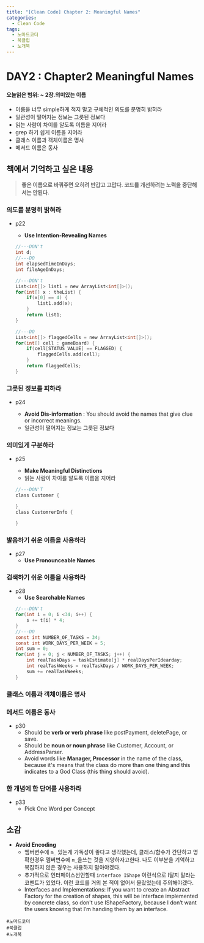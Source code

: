 ```yaml
---
title: "[Clean Code] Chapter 2: Meaningful Names"
categories:
  - Clean Code
tags:
  - 노마드코더
  - 북클럽
  - 노개북 
---
```


# DAY2 : Chapter2 Meaningful Names
#### 오늘읽은 범위: ~ 2장.의미있는 이름

- 이름을 너무 simple하게 적지 말고 구체적인 의도를 분명히 밝혀라
- 일관성이 떨어지는 정보는 그릇된 정보다
- 읽는 사람이 차이를 알도록 이름을 지어라
- grep 하기 쉽게 이름을 지어라
- 클래스 이름과 객체이름은 명사
- 메서드 이름은 동사

## 책에서 기억하고 싶은 내용
> **좋은 이름으로 바꿔주면 오히려 반갑고 고맙다. 코드를 개선하려는 노력을 중단해서는 안된다.**  


### 의도를 분명히 밝혀라
- p22
    - **Use Intention-Revealing Names**

    ```c
    //---DON't
    int d; 
    //---DO
    int elapsedTimeInDays;
    int fileAgeInDays;
    ```

    ```c
    //---DON't
    List<int[]> list1 = new ArrayList<int[]>();
    for(int[] x : theList) {
        if(x[0] == 4) {
            list1.add(x);
        }
        return list1;
    } 
    ```

    ```c
    //---DO
    List<int[]> flaggedCells = new ArrayList<int[]>();
    for(int[] cell : gameBoard) {
        if(cell[STATUS_VALUE] == FLAGGED) {
            flaggedCells.add(cell);
        }
        return flaggedCells;
    }   
    ```
### 그릇된 정보를 피하라
- p24
    
    - **Avoid Dis-information** : You should avoid the names that give clue or incorrect meanings.
    - 일관성이 떨어지는 정보는 그릇된 정보다

### 의미있게 구분하라
- p25
    - **Make Meaningful Distinctions**
    - 읽는 사람이 차이를 알도록 이름을 지어라
    
    ```c
    //---DON'T
    class Customer {

    }
    class CustomrerInfo {

    }
    ```

### 발음하기 쉬운 이름을 사용하라
- p27
    - **Use Pronounceable Names**

### 검색하기 쉬운 이름을 사용하라
- p28    
    - **Use Searchable Names**
    ```c
    //---DON't
    for(int i = 0; i <34; i++) {
        s += t[i] * 4;
    }
    //---DO
    const int NUMBER_OF_TASKS = 34;
    const int WORK_DAYS_PER_WEEK = 5;
    int sum = 0;
    for(int j = 0; j < NUMBER_OF_TASKS; j++) {
        int realTaskDays = taskEstimate[j] * realDaysPerIdearday;
        int realTaskWeeks = realTaskDays / WORK_DAYS_PER_WEEK;
        sum += realTaskWeeks;
    }

    ```


### 클래스 이름과 객체이름은 명사
### 메서드 이름은 동사
- p30
    - Should be **verb or verb phrase** like postPayment, deletePage, or save.
    - Should be **noun or noun phrase** like Customer, Account, or AddressParser.
    - Avoid words like **Manager, Processor** in the name of the class, because it's means that the class do more than one thing and this indicates to a God Class (this thing should avoid).

### 한 개념에 한 단어를 사용하라
- p33
    - Pick One Word per Concept


## 소감
- **Avoid Encoding** 
    - 멤버변수에 `m_` 있는게 가독성이 좋다고 생각했는데, 클래스/함수가 간단하고 명확한경우 멤버변수에 `m_`을쓰는 것을 지양하자고한다. 나도 이부분을 기억하고 복잡하지 않은 경우는 사용하지 말아야겠다.
    - 추가적으로 인터페이스선언할때 `interface IShape` 이런식으로 I달지 말라는 코멘트가 있었다. 이런 코드를 거의 본 적이 없어서 몰랐었는데 주의해야겠다.
    - Interfaces and Implementations: If you want to create an Abstract Factory for the creation of shapes, this will be interface implemented by concrete class, so don't use IShapeFactory, because I don’t want the users knowing that I’m handing them by an interface. 


`#노마드코더`  
`#북클럽`  
`#노개북` 